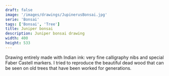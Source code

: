 ```yaml
---
draft: false
image: '/images/drawings/JupinerusBonsai.jpg'
serie: 'Bonsai'
tags: ['Bonsai', 'Tree']
title: Juniper bonsai
description: Juniper bonsai drawing
width: 400
height: 533
---
```


Drawing entirely made with Indian ink: very fine calligraphy nibs and special Faber Castell markers. I tried to reproduce the beautiful dead wood that can be seen on old trees that have been worked for generations.

